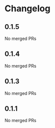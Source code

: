 # Changelog

<!-- <START NEW CHANGELOG ENTRY> -->

## 0.1.5

No merged PRs

<!-- <END NEW CHANGELOG ENTRY> -->

## 0.1.4

No merged PRs

## 0.1.3

No merged PRs

## 0.1.1

No merged PRs
